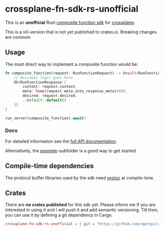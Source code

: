 # crossplane-fn-sdk-rs-unofficial

This is an **unofficial** Rust [composite function sdk](https://docs.crossplane.io/latest/guides/write-a-composition-function-in-go/) 
for  [crossplane](https://www.crossplane.io/).

This is a v0-version that is not yet published to crates.io. Breaking changes are common.

## Usage

The most direct way to implement a composite function would be:
```rust
fn composite_function(request: RunFunctionRequest) -> Result<RunFunctionResponse,Status> {
    // Business logic goes here
    Ok(RunFunctionResponse {
        context: request.context,
        meta: Some(request.meta.into_response_meta(60)),
        desired: request.desired,
        ..Default::default()
    })
}

run_server(composite_function).await?
```

### Docs
For detailed information see the  [full API documentation](https://ngergs.github.io/crossplane-fn-sdk-rs-unofficial/).

Alternatively, the [example](example)-subfolder is a good way to get started.

## Compile-time dependencies

The protocol buffer libraries used by the sdk need [protoc](https://protobuf.dev/installation/) at compile-time.

## Crates

There are **no crates published** for this sdk yet.
Please inform me if you are interested in using it and I will push it and add semantic versioning.
Till then, you can use it by defining a git dependency in Cargo.

```toml
crossplane-fn-sdk-rs-unofficial = { git = "https://github.com/ngergs/crossplane-fn-sdk-rs-unofficial.git" }
```
